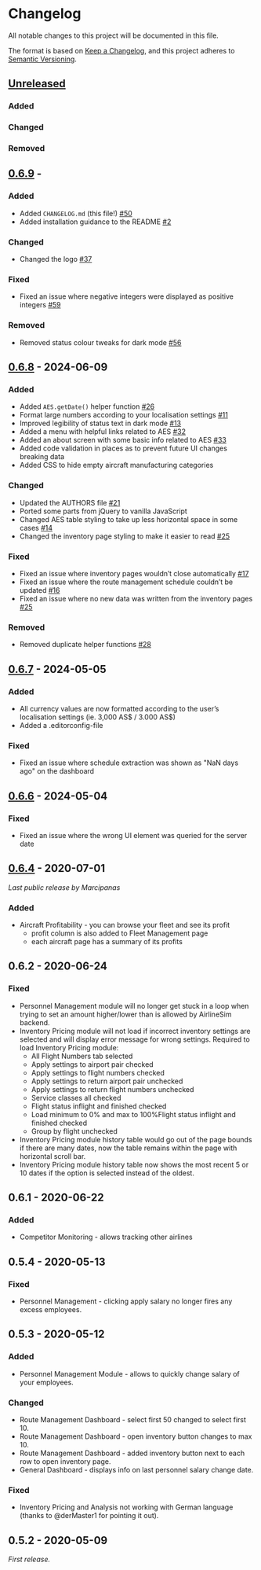 # Changelog

All notable changes to this project will be documented in this file.

The format is based on [Keep a Changelog](https://keepachangelog.com/en/1.1.0/),
and this project adheres to [Semantic Versioning](https://semver.org/spec/v2.0.0.html).

## [Unreleased]

### Added

### Changed

### Removed

## [0.6.9] - 

### Added
- Added `CHANGELOG.md` (this file!) [#50](https://github.com/ZoeBijl/airlinesim-enhancement-suite/issues/50)
- Added installation guidance to the README [#2](https://github.com/ZoeBijl/airlinesim-enhancement-suite/issues/2)

### Changed
- Changed the logo [#37](https://github.com/ZoeBijl/airlinesim-enhancement-suite/issues/37)

### Fixed
- Fixed an issue where negative integers were displayed as positive integers [#59](https://github.com/ZoeBijl/airlinesim-enhancement-suite/issues/59)

### Removed
- Removed status colour tweaks for dark mode [#56](https://github.com/ZoeBijl/airlinesim-enhancement-suite/issues/56)

## [0.6.8] - 2024-06-09

### Added
- Added `AES.getDate()` helper function [#26](https://github.com/ZoeBijl/airlinesim-enhancement-suite/issues/26)
- Format large numbers according to your localisation settings [#11](https://github.com/ZoeBijl/airlinesim-enhancement-suite/issues/11)
- Improved legibility of status text in dark mode [#13](https://github.com/ZoeBijl/airlinesim-enhancement-suite/issues/13)
- Added a menu with helpful links related to AES [#32](https://github.com/ZoeBijl/airlinesim-enhancement-suite/pull/32)
- Added an about screen with some basic info related to AES [#33](https://github.com/ZoeBijl/airlinesim-enhancement-suite/issues/33)
- Added code validation in places as to prevent future UI changes breaking data
- Added CSS to hide empty aircraft manufacturing categories

### Changed
- Updated the AUTHORS file [#21](https://github.com/ZoeBijl/airlinesim-enhancement-suite/issues/21)
- Ported some parts from jQuery to vanilla JavaScript
- Changed AES table styling to take up less horizontal space in some cases [#14](https://github.com/ZoeBijl/airlinesim-enhancement-suite/issues/14)
- Changed the inventory page styling to make it easier to read [#25](https://github.com/ZoeBijl/airlinesim-enhancement-suite/pull/25)

### Fixed
- Fixed an issue where inventory pages wouldn’t close automatically [#17](https://github.com/ZoeBijl/airlinesim-enhancement-suite/issues/17)
- Fixed an issue where the route management schedule couldn’t be updated [#16](https://github.com/ZoeBijl/airlinesim-enhancement-suite/issues/16)
- Fixed an issue where no new data was written from the inventory pages [#25](https://github.com/ZoeBijl/airlinesim-enhancement-suite/pull/25)

### Removed
- Removed duplicate helper functions [#28](https://github.com/ZoeBijl/airlinesim-enhancement-suite/issues/28)

## [0.6.7] - 2024-05-05

### Added
- All currency values are now formatted according to the user’s localisation settings (ie. 3,000 AS$ / 3.000 AS$)
- Added a .editorconfig-file

### Fixed
- Fixed an issue where schedule extraction was shown as "NaN days ago" on the dashboard

## [0.6.6] - 2024-05-04

### Fixed
- Fixed an issue where the wrong UI element was queried for the server date

## [0.6.4] - 2020-07-01

_Last public release by Marcipanas_

### Added
- Aircraft Profitability - you can browse your fleet and see its profit
    - profit column is also added to Fleet Management page
    - each aircraft page has a summary of its profits

## 0.6.2 - 2020-06-24

### Fixed
- Personnel Management module will no longer get stuck in a loop when trying to set an amount higher/lower than is allowed by AirlineSim backend.
- Inventory Pricing module will not load if incorrect inventory settings are selected and will display error message for wrong settings. Required to load Inventory Pricing module:
    - All Flight Numbers tab selected
    - Apply settings to airport pair checked
    - Apply settings to flight numbers checked
    - Apply settings to return airport pair unchecked
    - Apply settings to return flight numbers unchecked
    - Service classes all checked
    - Flight status inflight and finished checked
    - Load minimum to 0% and max to 100%Flight status inflight and finished checked
    - Group by flight unchecked
- Inventory Pricing module history table would go out of the page bounds if there are many dates, now the table remains within the page with horizontal scroll bar.
- Inventory Pricing module history table now shows the most recent 5 or 10 dates if the option is selected instead of the oldest.

## 0.6.1 - 2020-06-22

### Added
- Competitor Monitoring - allows tracking other airlines

## 0.5.4 - 2020-05-13

### Fixed
- Personnel Management - clicking apply salary no longer fires any excess employees.

## 0.5.3 - 2020-05-12

### Added
- Personnel Management Module - allows to quickly change salary of your employees.

### Changed
- Route Management Dashboard - select first 50 changed to select first 10.
- Route Management Dashboard - open inventory button changes to max 10.
- Route Management Dashboard - added inventory button next to each row to open inventory page.
- General Dashboard - displays info on last personnel salary change date.

### Fixed
- Inventory Pricing and Analysis not working with German language (thanks to @derMaster1
for pointing it out).

## 0.5.2 - 2020-05-09

_First release._

[unreleased]: https://github.com/ZoeBijl/airlinesim-enhancement-suite/compare/v0.6.9...HEAD
[0.6.9]: https://github.com/ZoeBijl/airlinesim-enhancement-suite/compare/v0.6.8...v0.6.9
[0.6.8]: https://github.com/ZoeBijl/airlinesim-enhancement-suite/compare/v0.6.7...v0.6.8
[0.6.7]: https://github.com/ZoeBijl/airlinesim-enhancement-suite/compare/v0.6.6...v0.6.7
[0.6.6]: https://github.com/ZoeBijl/airlinesim-enhancement-suite/compare/v0.6.5...v0.6.6
[0.6.5]: https://github.com/ZoeBijl/airlinesim-enhancement-suite/compare/v0.6.4...v0.6.5
[0.6.4]: https://github.com/ZoeBijl/airlinesim-enhancement-suite/releases/tag/v0.6.4
